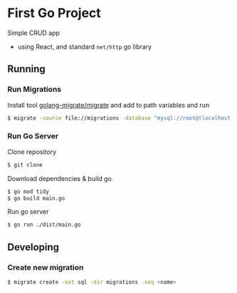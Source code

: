 ﻿# First Go Project

Simple CRUD app

- using React, and standard `net/http` go library

## Running

### Run Migrations

Install tool [golang-migrate/migrate](https://github.com/golang-migrate/migrate) and add to path variables and run

```bash
$ migrate -source file://migrations -database "mysql://root@(localhost:3306)/first_go_project" up
```

### Run Go Server

Clone repository

```bash
$ git clone
```

Download dependencies & build go

```bash
$ go mod tidy
$ go build main.go
```

Run go server

```bash
$ go run ./dist/main.go
```

## Developing

### Create new migration

```bash
$ migrate create -ext sql -dir migrations -seq <name>
```


